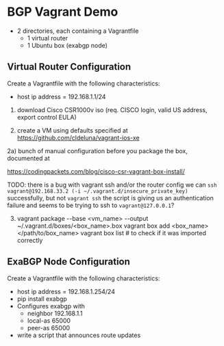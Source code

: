 # BGP Vagrant Demo

- 2 directories, each containing a Vagrantfile
  - 1 virtual router
  - 1 Ubuntu box (exabgp node)

## Virtual Router Configuration
Create a Vagrantfile with the following characteristics:
- host ip address = 192.168.1.1/24

1) download Cisco CSR1000v iso (req. CISCO login, valid US address,
export control EULA)

2) create a VM using defaults specified at
https://github.com/cldeluna/vagrant-ios-xe

2a) bunch of manual configuration before you package the box,
documented at

https://codingpackets.com/blog/cisco-csr-vagrant-box-install/ 

TODO: there is a bug with vagrant ssh and/or the router config
we can `ssh vagrant@192.168.33.2 (-i ~/.vagrant.d/insecure_private_key)`
successfully, but not `vagrant ssh`
the script is giving us an authentication failure and seems to be
trying to ssh to `vagrant@127.0.0.1`?

3) vagrant package --base <vm_name> --output ~/.vagrant.d/boxes/<box_name>.box
vagrant box add <box_name> </path/to/box_name>
vagrant box list  # to check if it was imported correctly



## ExaBGP Node Configuration
Create a Vagrantfile with the following characteristics:
- host ip address = 192.168.1.254/24
- pip install exabgp
- Configures exabgp with
  - neighbor 192.168.1.1
  - local-as 65000
  - peer-as 65000
- write a script that announces route updates 



